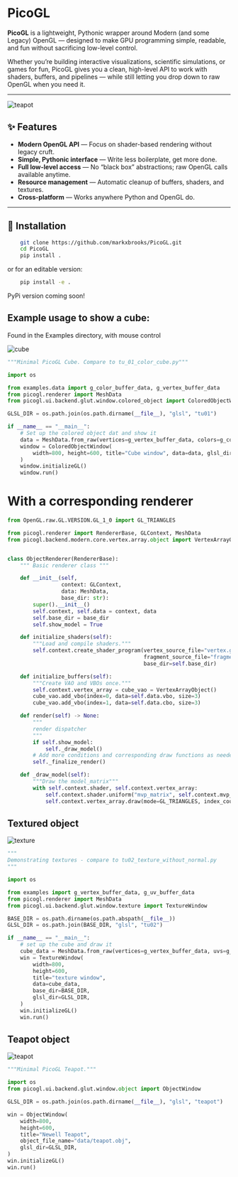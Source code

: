 # PicoGL

**PicoGL** is a lightweight, Pythonic wrapper around Modern (and some Legacy) OpenGL — designed to make GPU programming simple, readable, and fun without sacrificing low-level control.

Whether you’re building interactive visualizations, scientific simulations, or games for fun, PicoGL gives you a clean, high-level API to work with shaders, buffers, and pipelines — while still letting you drop down to raw OpenGL when you need it.

---
![teapot](newell_teapot.PNG)


## ✨ Features

- **Modern OpenGL API** — Focus on shader-based rendering without legacy cruft.
- **Simple, Pythonic interface** — Write less boilerplate, get more done.
- **Full low-level access** — No “black box” abstractions; raw OpenGL calls available anytime.
- **Resource management** — Automatic cleanup of buffers, shaders, and textures.
- **Cross-platform** — Works anywhere Python and OpenGL do.

---

## 🚀 Installation

```bash
    git clone https://github.com/markxbrooks/PicoGL.git
    cd PicoGL
    pip install .
```
or for an editable version:

```bash
    pip install -e .
```
PyPi version coming soon!

##  Example usage to show a cube:
Found in the Examples directory, with mouse control

![cube](cube.png)

```python
"""Minimal PicoGL Cube. Compare to tu_01_color_cube.py"""

import os

from examples.data import g_color_buffer_data, g_vertex_buffer_data
from picogl.renderer import MeshData
from picogl.ui.backend.glut.window.colored_object import ColoredObjectWindow

GLSL_DIR = os.path.join(os.path.dirname(__file__), "glsl", "tu01")

if __name__ == "__main__":
    # Set up the colored object dat and show it
    data = MeshData.from_raw(vertices=g_vertex_buffer_data, colors=g_color_buffer_data)
    window = ColoredObjectWindow(
        width=800, height=600, title="Cube window", data=data, glsl_dir=GLSL_DIR
    )
    window.initializeGL()
    window.run()
```
# With a corresponding renderer

```python
from OpenGL.raw.GL.VERSION.GL_1_0 import GL_TRIANGLES

from picogl.renderer import RendererBase, GLContext, MeshData
from picogl.backend.modern.core.vertex.array.object import VertexArrayObject


class ObjectRenderer(RendererBase):
    """ Basic renderer class """

    def __init__(self,
                 context: GLContext,
                 data: MeshData,
                 base_dir: str):
        super().__init__()
        self.context, self.data = context, data
        self.base_dir = base_dir
        self.show_model = True

    def initialize_shaders(self):
        """Load and compile shaders."""
        self.context.create_shader_program(vertex_source_file="vertex.glsl",
                                           fragment_source_file="fragment.glsl",
                                           base_dir=self.base_dir)

    def initialize_buffers(self):
        """Create VAO and VBOs once."""
        self.context.vertex_array = cube_vao = VertexArrayObject()
        cube_vao.add_vbo(index=0, data=self.data.vbo, size=3)
        cube_vao.add_vbo(index=1, data=self.data.cbo, size=3)

    def render(self) -> None:
        """
        render dispatcher
        """
        if self.show_model:
            self._draw_model()
        # Add more conditions and corresponding draw functions as needed
        self._finalize_render()

    def _draw_model(self):
        """Draw the model_matrix"""
        with self.context.shader, self.context.vertex_array:
            self.context.shader.uniform("mvp_matrix", self.context.mvp_matrix)
            self.context.vertex_array.draw(mode=GL_TRIANGLES, index_count=self.data.vertex_count)

```
## Textured object
![texture](texture.PNG)

```python
"""
Demonstrating textures - compare to tu02_texture_without_normal.py
"""

import os

from examples import g_vertex_buffer_data, g_uv_buffer_data
from picogl.renderer import MeshData
from picogl.ui.backend.glut.window.texture import TextureWindow

BASE_DIR = os.path.dirname(os.path.abspath(__file__))
GLSL_DIR = os.path.join(BASE_DIR, "glsl", "tu02")

if __name__ == "__main__":
    # set up the cube and draw it
    cube_data = MeshData.from_raw(vertices=g_vertex_buffer_data, uvs=g_uv_buffer_data)
    win = TextureWindow(
        width=800,
        height=600,
        title="texture window",
        data=cube_data,
        base_dir=BASE_DIR,
        glsl_dir=GLSL_DIR,
    )
    win.initializeGL()
    win.run()
```

## Teapot object
![teapot](newell_teapot.PNG)

```python
"""Minimal PicoGL Teapot."""

import os
from picogl.ui.backend.glut.window.object import ObjectWindow

GLSL_DIR = os.path.join(os.path.dirname(__file__), "glsl", "teapot")

win = ObjectWindow(
    width=800,
    height=600,
    title="Newell Teapot",
    object_file_name="data/teapot.obj",
    glsl_dir=GLSL_DIR,
)
win.initializeGL()
win.run()
```